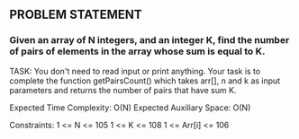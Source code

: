 ## PROBLEM STATEMENT
### Given an array of N integers, and an integer K, find the number of pairs of elements in the array whose sum is equal to K.

TASK:
You don't need to read input or print anything. Your task is to complete the function getPairsCount() which takes arr[], n and k as input parameters and returns the number of pairs that have sum K.


Expected Time Complexity: O(N)
Expected Auxiliary Space: O(N)

Constraints:
1 <= N <= 105
1 <= K <= 108
1 <= Arr[i] <= 106
